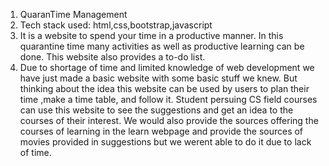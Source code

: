 1. QuaranTime Management
2. Tech stack used: html,css,bootstrap,javascript
3. It is a website to spend your time in a productive manner. In this quarantine time many activities as well as productive learning can be    done. This website also provides a to-do list.
4. Due to shortage of time and limited knowledge of web development we have just made a basic website with some basic stuff we knew. But      thinking about the idea this website can be used by users to plan their time ,make a time table, and follow it. Student persuing CS        field courses can use this website to see the suggestions and get an idea to the courses of their interest. We would also provide the      sources offering the courses of learning in the learn webpage and provide the sources of movies provided in suggestions but we werent      able to do it due to lack of time.    
